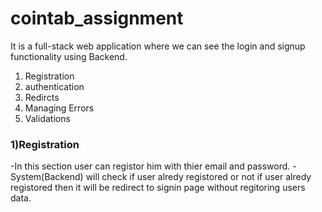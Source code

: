 # cointab_assignment
It is a full-stack web application where we can see the login and signup functionality using Backend.
<ol>
<li>Registration</li>
<li>authentication</li>
<li>Redircts</li>
<li>Managing Errors</li>
<li>Validations</li>
</ol>
<h3>1)Registration</h3>
  -In this section user can registor him with thier email and password.
  -System(Backend) will check if user alredy registored or not if user alredy registored then it will be redirect to signin page without regitoring users data.
